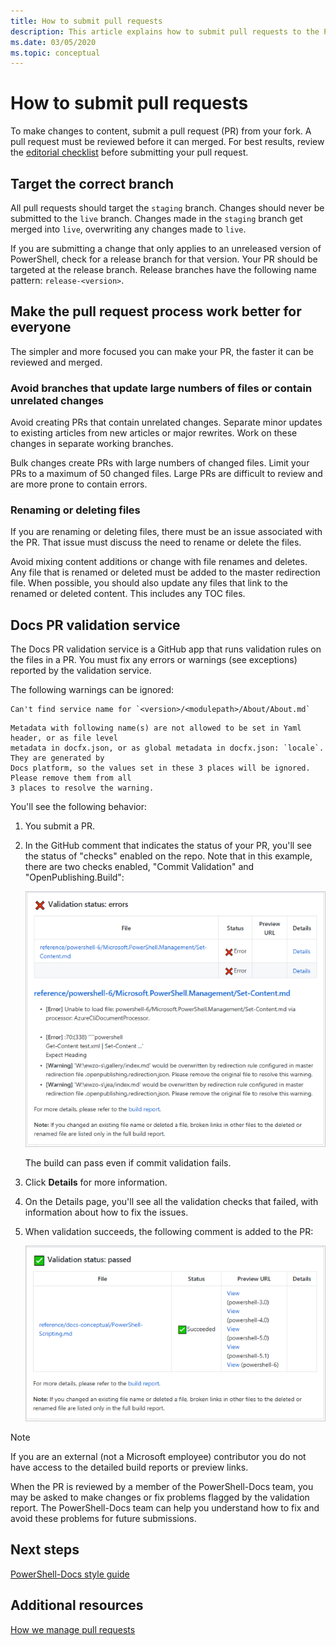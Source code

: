 ```yaml
---
title: How to submit pull requests
description: This article explains how to submit pull requests to the PowerShell-Docs repository.
ms.date: 03/05/2020
ms.topic: conceptual
---
```

# How to submit pull requests

To make changes to content, submit a pull request (PR) from your fork. A pull request must be reviewed
before it can merged. For best results, review the [editorial checklist](editorial-checklist.md)
before submitting your pull request.

## Target the correct branch

All pull requests should target the `staging` branch. Changes should never be submitted to the
`live` branch. Changes made in the `staging` branch get merged into `live`, overwriting any changes
made to `live`.

If you are submitting a change that only applies to an unreleased version of PowerShell, check for a
release branch for that version. Your PR should be targeted at the release branch. Release branches
have the following name pattern: `release-<version>`.

## Make the pull request process work better for everyone

The simpler and more focused you can make your PR, the faster it can be reviewed and merged.

### Avoid branches that update large numbers of files or contain unrelated changes

Avoid creating PRs that contain unrelated changes. Separate minor updates to existing articles from
new articles or major rewrites. Work on these changes in separate working branches.

Bulk changes create PRs with large numbers of changed files. Limit your PRs to a maximum of 50
changed files. Large PRs are difficult to review and are more prone to contain errors.

### Renaming or deleting files

If you are renaming or deleting files, there must be an issue associated with the PR. That issue
must discuss the need to rename or delete the files.

Avoid mixing content additions or change with file renames and deletes. Any file that is renamed or
deleted must be added to the master redirection file. When possible, you should also update any
files that link to the renamed or deleted content. This includes any TOC files.

## Docs PR validation service

The Docs PR validation service is a GitHub app that runs validation rules on the files in a PR. You
must fix any errors or warnings (see exceptions) reported by the validation service.

The following warnings can be ignored:

```
Can't find service name for `<version>/<modulepath>/About/About.md`
```

```
Metadata with following name(s) are not allowed to be set in Yaml header, or as file level
metadata in docfx.json, or as global metadata in docfx.json: `locale`. They are generated by
Docs platform, so the values set in these 3 places will be ignored. Please remove them from all
3 places to resolve the warning.
```

You'll see the following behavior:

1. You submit a PR.
1. In the GitHub comment that indicates the status of your PR, you'll see the status of "checks"
   enabled on the repo. Note that in this example, there are two checks enabled, "Commit Validation"
   and "OpenPublishing.Build":

   ![some checks failed](media/pull-requests/validation-failed.png)

   The build can pass even if commit validation fails.

1. Click **Details** for more information.
1. On the Details page, you'll see all the validation checks that failed, with information about how
   to fix the issues.
1. When validation succeeds, the following comment is added to the PR:

   ![build validation](media/pull-requests/build-validation.png)

> [!NOTE]
> If you are an external (not a Microsoft employee) contributor you do not have access to the detailed
> build reports or preview links.

When the PR is reviewed by a member of the PowerShell-Docs team, you may be asked to make changes or
fix problems flagged by the validation report. The PowerShell-Docs team can help you understand how
to fix and avoid these problems for future submissions.

## Next steps

[PowerShell-Docs style guide](powerShell-style-guide.md)

## Additional resources

[How we manage pull requests](managing-pull-requests.md)
